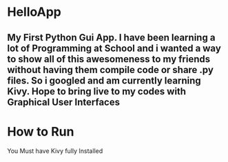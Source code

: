 # HelloApp

## My First Python Gui App. I have been learning a lot of Programming at School and i wanted a way to show all of this awesomeness to my friends without having them compile code or share .py files. So i googled and am currently learning Kivy. Hope to bring live to my codes with Graphical User Interfaces


# How to Run

You Must have Kivy fully Installed
